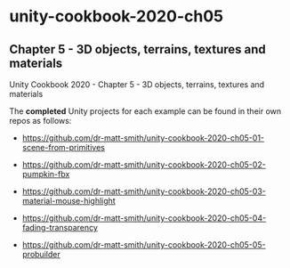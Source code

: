 # unity-cookbook-2020-ch05

## Chapter 5 - 3D objects, terrains, textures and materials
 
Unity Cookbook 2020 - Chapter 5 - 3D objects, terrains, textures and materials

The **completed** Unity projects for each example can be found in their own repos as follows:

- https://github.com/dr-matt-smith/unity-cookbook-2020-ch05-01-scene-from-primitives

- https://github.com/dr-matt-smith/unity-cookbook-2020-ch05-02-pumpkin-fbx

- https://github.com/dr-matt-smith/unity-cookbook-2020-ch05-03-material-mouse-highlight

- https://github.com/dr-matt-smith/unity-cookbook-2020-ch05-04-fading-transparency

- https://github.com/dr-matt-smith/unity-cookbook-2020-ch05-05-probuilder


